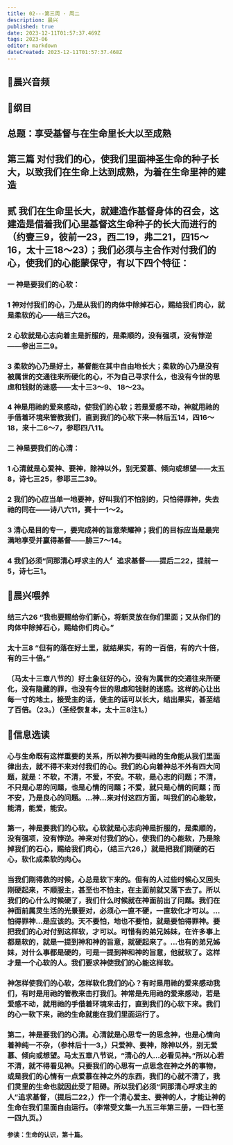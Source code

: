 ```yaml
---
title: 02---第三周 · 周二
description: 晨兴
published: true
date: 2023-12-11T01:57:37.469Z
tags: 2023-06
editor: markdown
dateCreated: 2023-12-11T01:57:37.468Z
---
```


## 🎵晨兴音频

## 📖纲目

## 总题：享受基督与在生命里长大以至成熟

## 第三篇   对付我们的心，使我们里面神圣生命的种子长大，以致我们在生命上达到成熟，为着在生命里神的建造

## 贰   我们在生命里长大，就建造作基督身体的召会，这建造是借着我们心里基督这生命种子的长大而进行的（约壹三9，彼前一23，西二19，弗二21，四15～16，太十三18～23）；我们必须与主合作对付我们的心，使我们的心能蒙保守，有以下四个特征：

### 一   神是要我们的心软：

### 1   神对付我们的心，乃是从我们的肉体中除掉石心，赐给我们肉心，就是柔软的心——结三六26。

### 2   心软就是心志向着主是折服的，是柔顺的，没有强项，没有悖逆——参出三二9。

### 3   柔软的心乃是好土，基督能在其中自由地长大；柔软的心乃是没有被属世的交通往来所硬化的心，不为自己寻求什么，也没有今世的思虑和钱财的迷惑——太十三3～9、 18～23。

### 4   神是用祂的爱来感动，使我们的心软；若是爱感不动，神就用祂的手借着环境来管教我们，直到我们的心软下来—林后五14，四16～18，来十二6～7，参耶四八11。

### 二   神是要我们的心清：

### 1   心清就是心爱神、要神，除神以外，别无爱慕、倾向或想望——太五8，诗七三25，参耶三二39。

### 2   我们的心应当单一地要神，好叫我们不怕别的，只怕得罪神，失去祂的同在——诗八六11，赛十一1～2。

### 3   清心是目的专一，要完成神的旨意荣耀神；我们的目标应当是最完满地享受并赢得基督——腓三7～14。

### 4   我们必须“同那清心呼求主的人〞追求基督——提后二22，提前一5，诗七三1。

## 📖晨兴喂养

### 结三六26   “我也要赐给你们新心，将新灵放在你们里面；又从你们的肉体中除掉石心，赐给你们肉心。”

### 太十三8   “但有的落在好土里，就结果实，有的一百倍，有的六十倍，有的三十倍。”

### 〔马太十三章八节的〕好土象征好的心，没有为属世的交通往来所硬化，没有隐藏的罪，也没有今世的思虑和钱财的迷惑。这样的心让出每一寸的地土，接受主的话，使主的话可以长大，结出果实，甚至结了百倍。（23。）（圣经恢复本，太十三8注1。）

## 📖信息选读

### 心与生命既有这样重要的关系，所以神为要叫祂的生命能从我们里面律出去，就不得不来对付我们的心。我们的心向着神总不外有四大问题，就是：不软，不清，不爱，不安。不软，是心志的问题；不清，不只是心思的问题，也是心情的问题；不爱，就只是心情的问题；而不安，乃是良心的问题。…神…来对付这四方面，叫我们的心能软，能清，能爱，能安。

### 第一，神是要我们的心软。心软就是心志向神是折服的，是柔顺的，没有强项，没有悖逆。神来对付我们的心，使我们的心能软，乃是除掉我们的石心，赐给我们肉心，（结三六26，）就是把我们刚硬的石心，软化成柔软的肉心。

### 当我们刚得救的时候，心总是软下来的。但有的人过些时候心又回头刚硬起来，不顺服主，甚至也不怕主，在主面前就又落下去了。所以我们的心什么时候硬了，我们什么时候就在神面前出了问题。我们在神面前属灵生活的光景要对，必须心一直不硬，一直软化才可以。…怕得罪神…是应该的。天不要怕，地也不要怕，就是要怕得罪神。要把我们的心对付到这样软，才可以。可惜有的弟兄姊妹，在许多事上都是软的，就是一提到神和神的旨意，就硬起来了。…也有的弟兄姊妹，对什么事都是硬的，可是一提到神和神的旨意，他就软了。这样才是一个心软的人。我们要求神使我们的心能这样软。

### 神怎样使我们的心软，怎样软化我们的心？有时是用祂的爱来感动我们，有时是用祂的管教来击打我们。神常是先用祂的爱来感动，若是爱感不动，就用祂的手借着环境来击打，直到我们的心软下来。我们的心一软下来，祂的生命就能在我们里面运行了。

### 第二，神是要我们的心清。心清就是心思专一的思念神，也是心情向着神纯一不杂，（参林后十一3，）只爱神、要神，除神以外，别无爱慕、倾向或想望。马太五章八节说，“清心的人…必看见神。”所以心若不清，就不得看见神。只要我们的心思有一点思念在神之外的事物，或是我们的心情有一点爱慕在神之外的东西，我们的心就不清了，我们灵里的生命也就因此受了阻碍。所以我们必须“同那清心呼求主的人”追求基督，（提后二22，）作一个清心爱主、要神的人，才能让神的生命在我们里面自由运行。（李常受文集一九五三年第三册，一四七至一四九页。）

**参读：生命的认识，第十篇。**
<!-- Google tag (gtag.js) -->
<script async src="https://www.googletagmanager.com/gtag/js?id=G-1P8709Z16T"></script>
<script>
  window.dataLayer = window.dataLayer || [];
  function gtag(){dataLayer.push(arguments);}
  gtag('js', new Date());

  gtag('config', 'G-1P8709Z16T');
</script>